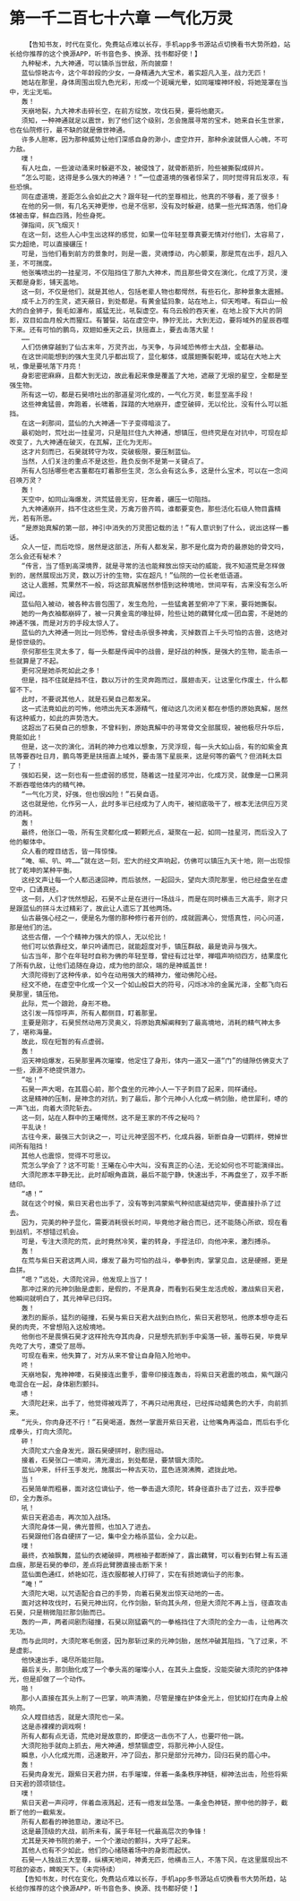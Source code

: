 # 第一千二百七十六章 一气化万灵
        【告知书友，时代在变化，免费站点难以长存，手机app多书源站点切换看书大势所趋，站长给你推荐的这个换源APP，听书音色多、换源、找书都好使！】
       九种秘术，九大神通，可以镇杀当世敌，所向披靡！
       蓝仙惊艳古今，这个年龄段的少女，一身精通九大宝术，着实超凡入圣，战力无匹！
       她站在那里，身体周围出现九色光彩，形成一个斑斓光晕，如同璀璨神环般，将她笼罩在当中，无尘无垢。
       轰！
       天崩地裂，九大神术击碎长空，在前方绽放，攻伐石昊，要将他磨灭。
       须知，一种神通就足以震世，到了他们这个级别，怎会施展寻常的宝术，她来自长生世家，也在仙院修行，最不缺的就是傲世神通。
       许多人胆寒，因为那种威势让他们深感自身的渺小，虚空炸开，那种余波就慑人心魄，不可力敌。
       噗！
       有人吐血，一些波动涌来时躲避不及，被侵蚀了，就骨断筋折，险些被撕裂成碎片。
       “怎么可能，这得是多么强大的神通？！”一位虚道境的强者惊呆了，同时觉得背后发凉，有些恐惧。
       同在虚道境，差距怎么会如此之大？跟年轻一代的至尊相比，他真的不够看，差了很多！
       在他的另一侧，有几名天神更惨，也是不信邪，没有及时躲避，结果一些光辉洒落，他们身体被击穿，鲜血四溅，险些身死。
       弹指间，灰飞烟灭！
       在这一刻，这些人心中生出这样的感觉，如果一位年轻至尊真要无情对付他们，太容易了，实力超绝，可以直接碾压！
       可是，当他们看到前方的景象时，则是一震，灵魂悸动，内心颤栗，那是荒在出手，超凡入圣，不可揣度。
       他张嘴喷出的一挂星河，不仅阻挡住了那九大神术，而且那些骨文在演化，化成了万灵，漫天都是身影，铺天盖地。
       这一刻，不仅是他们，就是其他人，包括老辈人物也都愕然，有些石化，那种景象太震撼。
       成千上万的生灵，遮天蔽日，到处都是。有黄金猛犸象，站在地上，仰天咆哮。有巨山一般大的白金狮子，鬓毛如瀑布，威猛无比，吼裂虚空。有乌云般的吞天雀，在地上投下大片的阴影，双目如血月般大而猩红。有饕餮，站在虚空中，狰狞无比，大到无边，要将域外的星辰吞噬下来。还有可怕的鹏鸟，双翅如垂天之云，扶摇直上，要去击落大星！
       ……
       人们仿佛穿越到了仙古末年，万灵齐出，与天争，与异域恐怖修士大战，全都暴动。
       在这世间能想到的强大生灵几乎都出现了，显化躯体，或展翅撕裂乾坤，或站在大地上大吼，像是要吼落下月亮！
       身影密密麻麻，且都大到无边，故此看起来像是覆盖了大地，遮蔽了无垠的星空，全都是至强生物。
       所有这一切，都是石昊喷吐出的那道星河化成的，一气化万灵，彰显至高手段！
       这些神禽猛兽，奔跑着，长啸着，踩踏的大地崩开，虚空破碎，无以伦比，没有什么可以抵挡。
       在这一刹那间，蓝仙的九大神通一下子变得暗淡了。
       最初始时，荒吐出一挂星河，只是阻拦住九大神通，想镇压，但终究是在对抗中，可现在却改变了，九大神通在破灭，在瓦解，正化为无形。
       这才片刻而已，石昊就转守为攻，突破极限，要压制蓝仙。
       当然，人们关注的重点不是这些，胜负反倒不是第一关键点了。
       所有人包括哪些老古董都在盯着那些生灵，怎么会有这么多，这是什么宝术，可以在一念间召唤万灵？
       轰！
       天空中，如同山海爆发，洪荒猛兽无穷，狂奔着，碾压一切阻挡。
       九大神通崩开，挡不住这些生灵，万禽万兽齐鸣，谁都要变色，那些活化石级人物目露精光，若有所思。
       “是原始真解的第一部，神引中消失的万灵图记载的法！”有人意识到了什么，说出这样一番话。
       众人一怔，而后吃惊，居然是这部法，所有人都发呆，那不是化腐为奇的最原始的骨文吗，怎么会还有秘术？
       “传言，当了悟到高深境界，就是寻常的法也能释放出惊天动的威能，我不知道荒是怎样做到的，居然展现出万灵，数以万计的生物，实在超凡！”仙院的一位长老低语道。
       这让人震撼，荒果然不一般，将这部真解居然参悟到这种境地，世间罕有，古来没有怎么听闻过。
       蓝仙陷入被动，被各种古兽包围了，发生危险，一些猛禽甚至俯冲了下来，要将她撕裂。
       她的一角衣袖都崩碎了，被一只黄金鸾的喙扯碎，险些让她的藕臂化成一团血雾，不是她的神通不强，而是对方的手段太惊人了。
       蓝仙的九大神通一则比一则恐怖，曾经击杀很多神禽，灭掉数百上千头可怕的古兽，这绝对是惊世级的。
       奈何那些生灵太多了，每一头都是传闻中的战兽，是好战的种族，是强大的生物，能击杀一些就算是了不起。
       更何况是她杀死如此之多！
       但是，挡不住就是挡不住，数以万计的生灵奔跑而过，展翅击天，让这里化作废土，什么都留不下。
       此时，不要说其他人，就是石昊自己都发呆。
       这一式法竟如此的可怖，他喷出先天本源精气，催动这几次闭关都在参悟的原始真解，居然有这种威力，如此的声势浩大。
       这超出了石昊自己的想象，不曾料到，原始真解中的寻常骨文全部展现，被他极尽升华后，竟能如此！
       但是，这一次的演化，消耗的神力也难以想象，万灵浮现，每一头大如山岳，有的如紫金真犼等要吞吐日月，鹏鸟等更是扶摇直上域外，要击落下星辰来，这是何等的霸气？但消耗太巨了！
       强如石昊，这一刻也有一些虚弱的感觉，随着这一挂星河冲出，化成万灵，就像是一口黑洞不断吞噬他体内的精气神。
       “一气化万灵，好强，但也很凶险！”石昊自语。
       这也就是他，化作另一人，此时多半已经成为了人肉干，被彻底吸干了，根本无法供应万灵的消耗。
       轰！
       最终，他张口一吸，所有生灵都化成一颗颗光点，凝聚在一起，如同一挂星河，而后没入了他的躯体中。
       众人看的瞠目结舌，皆一阵惊悚。
       “唵、嘛、叭、吽……”就在这一刻，宏大的经文声响起，仿佛可以镇压九天十地，刚一出现惊扰了乾坤的某种平衡。
       这经文声让每一个人都迅速回神，而后骇然，一起回头，望向大须陀那里，他已经盘坐在虚空中，口诵真经。
       这一刻，人们才恍然想起，石昊不止是在进行一场战斗，而是在同时横击三大高手，刚才只是跟蓝仙的拼斗太过精彩了，故此让人遗忘了其他两场。
       仙古最强心经之一，便是名为僧的那种修行者开创的，成就圆满心，觉悟真性，问心问道，那是他们的法。
       这些古僧，一个个精神力强大的惊人，无以伦比！
       他们可以依靠经文，单只吟诵而已，就能超度对手，镇压群敌，最是诡异与强大。
       仙古当年，那个在年轻时自称为佛的年轻至尊，曾经有过壮举，禅唱声响彻四方，结果度化了所有仇敌，让他们追随在身边，成为他的部众，端的是神威盖世！
       大须陀得到了这种传承，如今在动用强大的精神力，催动佛陀心经。
       经文不绝，在虚空中化成一个又一个如山般巨大的符号，闪烁冰冷的金属光泽，全都飞向石昊那里，镇压他。
       此际，荒一个踉跄，身形不稳。
       这引发一阵惊呼声，所有人都侧目，盯着那里。
       主要是刚才，石昊贸然动用万灵奥义，将原始真解阐释到了最高境地，消耗的精气神太多了，堪称海量。
       故此，现在短暂的有点虚弱。
       轰！
       滔天神焰爆发，石昊那里再次璀璨，他定住了身形，体内一道又一道“门”的缝隙仿佛变大了一些，源源不绝提供潜力。
       “咄！”
       石昊一声大喝，在其眉心前，那个盘坐的元神小人一下子刺目了起来，同样诵经。
       这是精神的压制，是神念的对抗，到了最后，那个元神小人化成一柄剑胎，绝世犀利，哧的一声飞出，向着大须陀斩去。
       这一刻，站在人群中的王曦愕然，这不是王家的不传之秘吗？
       平乱诀！
       古往今来，最强三大剑诀之一，可让元神坚固不朽，化成兵器，斩断自身一切羁绊，劈掉世间所有阻挡！
       其他人也震惊，觉得不可思议。
       荒怎么学会了？这不可能！王曦在心中大叫，没有真正的心法，无论如何也不可能演绎出。
       大须陀原本平静无比，此时却眼角直跳，最后不能宁静，快速出手，不再盘坐了，双手不断结印。
       “哧！”
       就在这个时候，紫日天君也出手了，没有等到鸿蒙紫气种彻底凝结完毕，便直接扑杀了过去。
       因为，完美的种子显化，需要消耗很长时间，毕竟他才融合而已，还不能随心所欲，现在看到战机，不想错过机会。
       可是，专注大须陀的荒，此时竟然冷笑，霍的转身，手捏法印，向他冲来，激烈搏杀。
       轰！
       在荒与紫日天君这两人间，爆发了最为可怕的战斗，拳拳到肉，掌掌见血，这是硬撼，更是血拼。
       “嗯？”远处，大须陀诧异，他发现上当了！
       那冲过来的元神剑胎是虚影，是假的，不是真身，而看到石昊生龙活虎般，激战紫日天君，他瞬间就明白了，其元神早已归窍。
       轰！
       激烈的厮杀，猛烈的碰撞，石昊与紫日天君大战到白热化，紫日天君怒吼，他原本想夺走石昊的肉壳，不曾想陷入这般境地。
       他倒也不是畏惧石昊才这样抢先夺其肉身，只是想先抓到手中奚落一顿，羞辱石昊，毕竟早先吃了大亏，遭受了屈辱。
       可现在看来，他失算了，对方从来不曾让自身陷入险地中。
       咚！
       天崩地裂，鬼神神嚎，石昊接连出重手，雷帝印接连轰击，将紫日天君震的咳血，紫气跟闪电混合在一起，身体剧烈颤抖。
       哧！
       大须陀赶来，出手了，他觉得被戏弄了，不再只动用真经，已经挥动蜡黄色的大手，向前抓来。
       “光头，你肉身还不行！”石昊喝道，轰然一掌震开紫日天君，让他嘴角再溢血，而后右手化成拳头，打向大须陀。
       砰！
       大须陀丈六金身发光，跟石昊硬拼时，剧烈摇动。
       接着，石昊张口一啸间，清光漫出，到处都是，要禁锢大须陀。
       蓝仙冲来，纤纤玉手发光，施展出一种古天功，蓝色涟漪沸腾，遮拢此地。
       当！
       石昊简单而粗暴，面对这位谪仙子，他一拳击退大须陀，转身径直扑击了过去，双手捏拳印，全力轰杀。
       吼！
       紫日天君追击，再次加入战场。
       大须陀身体一晃，佛光普照，也加入了进去。
       石昊跟他们各自硬拼了一记，集中全力格杀蓝仙，全力以赴。
       噗！
       最终，衣袖飘舞，蓝仙的衣裙破碎，两根袖子都断掉了，露出藕臂，可以看到右臂上有五道血痕，那是石昊的拳印，差点将此臂膀直接击断下来！
       蓝仙面色通红，娇艳如花，连衣服都被人打碎了，实在有损她谪仙子的形象。
       “唵！”
       大须陀大喝，以咒语配合自己的手势，向着石昊发出惊天动地的一击。
       面对这种攻伐时，石昊元神出窍，化作剑胎，斩向其头颅，但是大须陀不再上当，径直攻击石昊，只是稍微阻拦那剑胎而已。
       轰的一声，两者间剧烈碰撞，石昊以刚猛霸气的一拳格挡住了大须陀的全力一击，让他再次无功。
       而与此同时，大须陀寒毛倒竖，因为那斩过来的元神剑胎，居然冲破其阻挡，飞了过来，不是虚影。
       他快速出手，竭尽所能拦阻。
       最后关头，那剑胎化成了一个拳头高的璀璨小人，在其头上盘旋，没能突破大须陀的护体神光，但是却做了一个动作。
       啪！
       那小人直接在其头上削了一巴掌，响声清脆，尽管是撞在护体金光上，但犹如打在肉身上般响亮。
       众人瞠目结舌，就是大须陀也一呆。
       这是赤裸裸的调戏啊！
       所有人都有点无语，荒绝对是故意的，即便这一击伤不了人，也要吓他一跳。
       大须陀抬手就向上抓去，用大神通，想禁锢虚空，将那元神小人捉住。
       瞬息，小人化成光雨，迅速散开，冲了回去，那只是部分元神力，回归石昊的眉心中。
       轰！
       石昊肉身发光，跟紫日天君力拼，右手璀璨，伴着一条条秩序神链，柳神法出击，险些将紫日天君的颈项锁住。
       噗！
       紫日天君一声闷哼，伴着血液溅起，还有一绺发丝坠落。一条金色神链，擦中他的脖子，截断了他的一截紫发。
       所有人都看的神驰意动，激动不已。
       这是最顶级的大战，前所未有，属于年轻一代最高层次的争锋！
       尤其是天神书院的弟子，一个个激动的颤抖，大呼了起来。
       其他人也有不少如此，他们的心绪随着场中的身影而起伏。
       石昊一人独战三大至尊，纵横天地间，神勇无匹，他横击三人，不落下风，在这里展现出不可敌的姿态，睥睨天下。（未完待续）
       【告知书友，时代在变化，免费站点难以长存，手机app多书源站点切换看书大势所趋，站长给你推荐的这个换源APP，听书音色多、换源、找书都好使！】